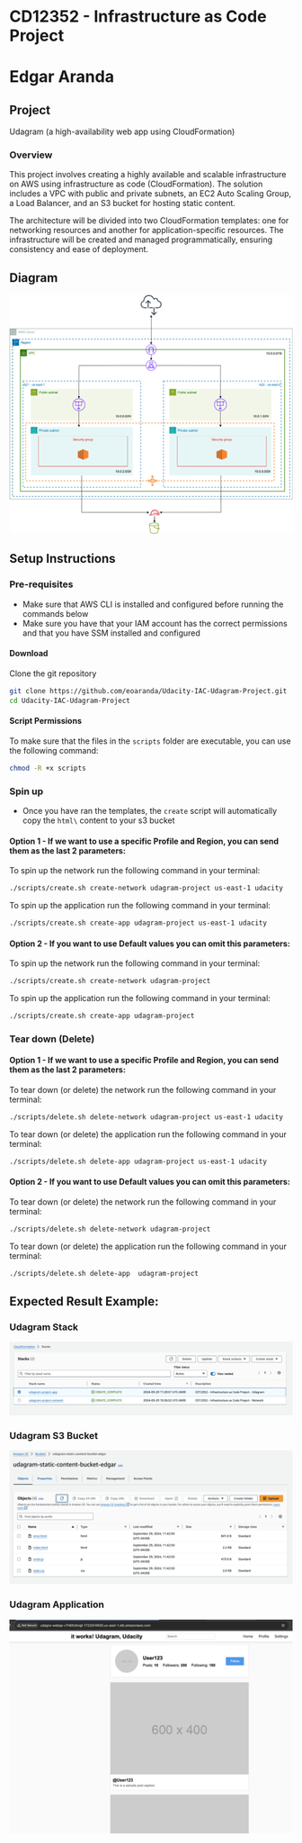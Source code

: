 # CD12352 - Infrastructure as Code Project
# Edgar Aranda

## Project
Udagram (a high-availability web app using CloudFormation)

### Overview 
This project involves creating a highly available and scalable infrastructure on AWS using infrastructure as code (CloudFormation). The solution includes a VPC with public and private subnets, an EC2 Auto Scaling Group, a Load Balancer, and an S3 bucket for hosting static content. 

The architecture will be divided into two CloudFormation templates: one for networking resources and another for application-specific resources. The infrastructure will be created and managed programmatically, ensuring consistency and ease of deployment.

## Diagram

![img-1](assets/Udagram-diagram.png)

## Setup Instructions

### Pre-requisites
- Make sure that AWS CLI is installed and configured before running the commands below
- Make sure you have that your IAM account has the correct permissions and that you have SSM installed and configured
  
#### Download
Clone the git repository
```sh
git clone https://github.com/eoaranda/Udacity-IAC-Udagram-Project.git
cd Udacity-IAC-Udagram-Project
```

#### Script Permissions
To make sure that the files in the `scripts` folder are executable, you can use the following command:
```sh
chmod -R +x scripts
```

### Spin up 
- Once you have ran the templates, the `create` script will automatically copy the `html\` content to your s3 bucket

#### Option 1 - If we want to use a specific Profile and Region, you can send them as the last 2 parameters:
To spin up the network run the following command in your terminal:
```sh
./scripts/create.sh create-network udagram-project us-east-1 udacity
```

To spin up the application run the following command in your terminal:
```sh
./scripts/create.sh create-app udagram-project us-east-1 udacity
```

#### Option 2 - If you want to use Default values you can omit this parameters:
To spin up the network run the following command in your terminal:
```sh
./scripts/create.sh create-network udagram-project
```

To spin up the application run the following command in your terminal:
```sh
./scripts/create.sh create-app udagram-project
```

### Tear down (Delete)


#### Option 1 - If we want to use a specific Profile and Region, you can send them as the last 2 parameters:

To tear down (or delete) the network run the following command in your terminal:
```sh
./scripts/delete.sh delete-network udagram-project us-east-1 udacity 
```

To tear down (or delete) the application run the following command in your terminal:
```sh
./scripts/delete.sh delete-app udagram-project us-east-1 udacity 
```

#### Option 2 - If you want to use Default values you can omit this parameters:

To tear down (or delete) the network run the following command in your terminal:
```sh
./scripts/delete.sh delete-network udagram-project
```

To tear down (or delete) the application run the following command in your terminal:
```sh
./scripts/delete.sh delete-app  udagram-project
```

## Expected Result Example:

### Udagram Stack
![img-2](assets/Udagram-Stack.png)

### Udagram S3 Bucket
![img-3](assets/Udagram-S3.png)

### Udagram Application 
![img-4](assets/Udagram-App.png)

